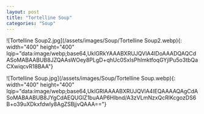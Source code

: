 ```yaml
---
layout: post
title: "Tortelline Soup"
categories: "Soup"
---
```

![Tortelline Soup2.jpg](/assets/images/Soup/Tortelline Soup2.webp){: width="400" height="400" lqip="data:image/webp;base64,UklGRkYAAABXRUJQVlA4IDoAAADQAQCdASoMABAABUB8JZQAAsWOey8PLgD+qhUc0SxIsPhImktfoqGYjlPu5o3tbQaCXwiqcvR18BAA"}

![Tortelline Soup.jpg](/assets/images/Soup/Tortelline Soup.webp){: width="400" height="400" lqip="data:image/webp;base64,UklGRlAAAABXRUJQVlA4IEQAAAAQAgCdASoMABAABUB8JYgCdAEQUGlZ1buAAP6Hlbnd/A3zVLmNzxQcRlKcgozDS6B+o39uXDkxfdwly8AgZSBjjvQAAA=="}


